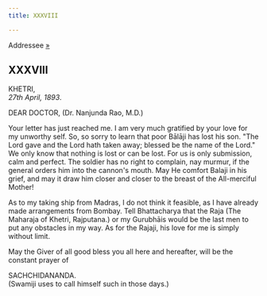 ```yaml
---
title: XXXVIII

---
```





  

  
Addressee
[»](../../volume_6/epistles_second_series/051_dear_and_beloved.htm)

## XXXVIII

KHETRI,  
*27th April, 1893*.

DEAR DOCTOR, (Dr. Nanjunda Rao, M.D.)

Your letter has just reached me. I am very much gratified by your love
for my unworthy self. So, so sorry to learn that poor Bālāji has lost
his son. "The Lord gave and the Lord hath taken away; blessed be the
name of the Lord." We only know that nothing is lost or can be lost. For
us is only submission, calm and perfect. The soldier has no right to
complain, nay murmur, if the general orders him into the cannon's mouth.
May He comfort Balaji in his grief, and may it draw him closer and
closer to the breast of the All-merciful Mother!

As to my taking ship from Madras, I do not think it feasible, as I have
already made arrangements from Bombay. Tell Bhattacharya that the Raja
(The Maharaja of Khetri, Rajputana.) or my Gurubhāis would be the last
men to put any obstacles in my way. As for the Rajaji, his love for me
is simply without limit.

May the Giver of all good bless you all here and hereafter, will be the
constant prayer of

SACHCHIDANANDA.  
(Swamiji uses to call himself such in those days.)


